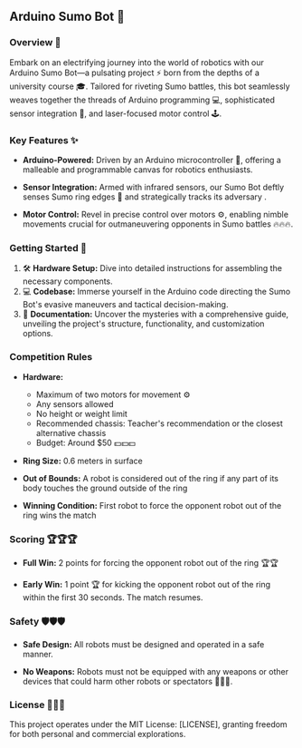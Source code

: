 ## Arduino Sumo Bot 🤖

### Overview 📖

Embark on an electrifying journey into the world of robotics with our Arduino Sumo Bot—a pulsating project ⚡️ born from the depths of a university course 🎓. Tailored for riveting Sumo battles, this bot seamlessly weaves together the threads of Arduino programming 💻, sophisticated sensor integration 📡, and laser-focused motor control 🕹️.

### Key Features ✨

* **Arduino-Powered:** Driven by an Arduino microcontroller 🧠, offering a malleable and programmable canvas for robotics enthusiasts.

* **Sensor Integration:** Armed with infrared sensors, our Sumo Bot deftly senses Sumo ring edges 📏 and strategically tracks its adversary .

* **Motor Control:** Revel in precise control over motors ⚙️, enabling nimble movements crucial for outmaneuvering opponents in Sumo battles 🔥🔥🔥.

### Getting Started 🚀

1. 🛠️ **Hardware Setup:** Dive into detailed instructions for assembling the necessary components.
2. 💻 **Codebase:** Immerse yourself in the Arduino code directing the Sumo Bot's evasive maneuvers and tactical decision-making.
3. 📘 **Documentation:** Uncover the mysteries with a comprehensive guide, unveiling the project's structure, functionality, and customization options.

### Competition Rules

* **Hardware:**

    * Maximum of two motors for movement ⚙️
    * Any sensors allowed 
    * No height or weight limit 
    * Recommended chassis: Teacher's recommendation or the closest alternative chassis
    * Budget: Around $50 💵💵💵

* **Ring Size:** 0.6 meters in surface

* **Out of Bounds:** A robot is considered out of the ring if any part of its body touches the ground outside of the ring

* **Winning Condition:** First robot to force the opponent robot out of the ring wins the match 

### Scoring 🏆🏆🏆

* **Full Win:** 2 points for forcing the opponent robot out of the ring 🏆🏆

* **Early Win:** 1 point 🏆 for kicking the opponent robot out of the ring within the first 30 seconds. The match resumes.

### Safety 🛡️🛡️🛡️

* **Safe Design:** All robots must be designed and operated in a safe manner.

* **No Weapons:** Robots must not be equipped with any weapons or other devices that could harm other robots or spectators 🚫🚫🚫.

### License 📜📜📜

This project operates under the MIT License: [LICENSE], granting freedom for both personal and commercial explorations.
